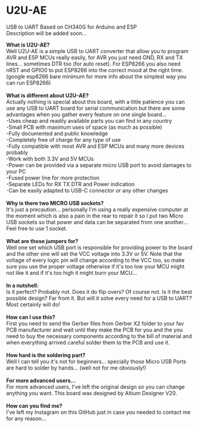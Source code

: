 # U2U-AE
USB to UART Based on CH340G for Arduino and ESP
<br> Description will be added soon...

<b>
What is U2U-AE?
</b><br>
Well U2U-AE is a simple USB to UART converter that allow you to program AVR and ESP MCUs really easily, for AVR you just need GND, RX and TX lines... sometimes DTR too (for auto reset). For ESP8266 you also need nRST and GPIO0 to put ESP8266 into the correct mood at the right time. (google esp8266 bare minimum for more info about the simplest way you can run ESP8266)
<br><br>

<b>
What is different about U2U-AE?
</b><br>
Actually nothing is special about this board, with a little patience you can use any USB to UART board for serial communication but there are some advantages when you gather every feature on one single board...
<br>
-Uses cheap and readily available parts you can find in any country
<br>
-Small PCB with maximum uses of space (as much as possible)
<br>
-Fully documented and public knowledge
<br>
-Completely free of charge for any type of use
<br>
-Fully compatible with most AVR and ESP MCUs and many more devices probably
<br>
-Work with both 3.3V and 5V MCUs
<br>
-Power can be provided via a separate micro USB port to avoid damages to your PC
<br>
-Fused power line for more protection
<br>
-Separate LEDs for RX TX DTR and Power indication
<br>
-Can be easily adapted to USB-C connector or any other changes
<br><br>

<b>
Why is there two MICRO USB sockets?
</b><br>
It's just a precaution... personally I'm using a really expensive computer at the moment which is also a pain in the rear to repair it so I put two Micro USB sockets so that power and data can be separated from one another... Feel free to use 1 socket.
<br><br>

<b>
What are those jumpers for?
</b><br>
Well one set which USB port is responsible for providing power to the board and the other one will set the VCC voltage into 3.3V or 5V. Note that the voltage of every logic pin will change according to the VCC too, so make sure you use the proper voltage otherwise if it's too low your MCU might not like it and if it's too high it might burn your MCU...
<br><br>

<b>
In a nutshell:
</b><br>
Is it perfect? Probably not. Does it do flip overs? Of course not. Is it the best possible design? Far from it. But will it solve every need for a USB to UART? Most certainly will do!
<br><br>

<b>
How can I use this?
</b><br>
First you need to send the Gerber files from Gerber X2 folder to your fav PCB manufacturer and wait until they make the PCB for you and the you need to buy the necessary components according to the bill of material and when everything arrived careful solder them to the PCB and use it.
<br><br>

<b>
How hard is the soldering part?
</b><br>
Well I can tell you it's not for beginners... specially those Micro USB Ports are hard to solder by hands... (well not for me obviously!)
<br><br>

<b>
For more advanced users...
</b><br>
For more advanced users, I've left the original design so you can change anything you want. This board was designed by Altium Designer V20.
<br><br>

<b>
How can you find me?
</b><br>
I've left my Instagram on this GitHub just in case you needed to contact me for any reason...
<br><br>
